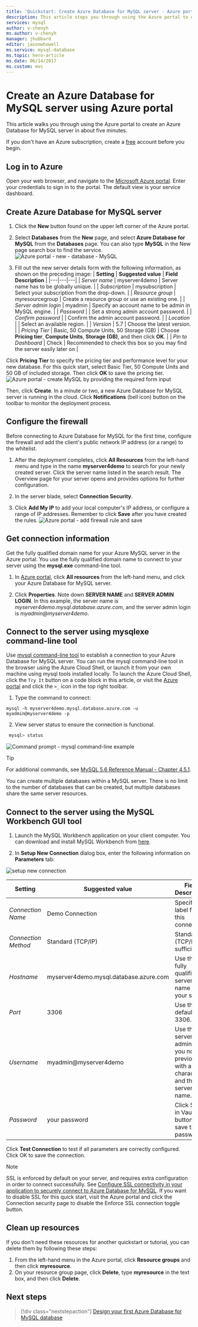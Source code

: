 ```yaml
---
title: 'Quickstart: Create Azure Database for MySQL server - Azure portal | Microsoft Docs'
description: This article steps you through using the Azure portal to quickly create a sample Azure Database for MySQL server in about five minutes. 
services: mysql
author: v-chenyh
ms.author: v-chenyh
manager: jhubbard
editor: jasonwhowell
ms.service: mysql-database
ms.topic: hero-article
ms.date: 06/14/2017
ms.custom: mvc
---
```


# Create an Azure Database for MySQL server using Azure portal
This article walks you through using the Azure portal to create an Azure Database for MySQL server in about five minutes. 

If you don't have an Azure subscription, create a [free](https://azure.microsoft.com/free/) account before you begin.

## Log in to Azure
Open your web browser, and navigate to the [Microsoft Azure portal](https://portal.azure.com/). Enter your credentials to sign in to the portal. The default view is your service dashboard.

## Create Azure Database for MySQL server
1. Click the **New** button found on the upper left corner of the Azure portal.

2. Select **Databases** from the **New** page, and select **Azure Database for MySQL** from the **Databases** page. You can also type **MySQL** in the New page search box to find the service.
![Azure portal - new - database - MySQL](./media/quickstart-create-mysql-server-database-using-azure-portal/2_navigate-to-mysql.png)

3. Fill out the new server details form with the following information, as shown on the preceding image:
| **Setting** | **Suggested value** | **Field Description** |
|---|---|---|
| *Server name* | myserver4demo  | Server name has to be globally unique. |
| *Subscription* | mysubscription | Select your subscription from the drop-down. |
| *Resource group* | myresourcegroup | Create a resource group or use an existing one. |
| *Server admin login* | myadmin | Specify an account name to be admin in MySQL engine. |
| *Password* |  | Set a strong admin account password. |
| *Confirm password* |  | Confirm the admin account password. |
| *Location* |  | Select an available region. |
| *Version* | 5.7 | Choose the latest version. |
| *Pricing Tier* | Basic, 50 Compute Units, 50 Storage (GB)  | Choose **Pricing tier**, **Compute Units**, **Storage (GB)**, and then click **OK**. |
| *Pin to Dashboard* | Check | Recommended to check this box so you may find the server easily later on |

Click **Pricing Tier** to specify the pricing tier and performance level for your new database. For this quick start, select Basic Tier, 50 Compute Units and 50 GB of included storage. Then click **OK** to save the pricing tier.
   ![Azure portal - create MySQL by providing the required form input](./media/quickstart-create-mysql-server-database-using-azure-portal/3_create-server.png)

Then, click **Create**. In a minute or two, a new Azure Database for MySQL server is running in the cloud. Click **Notifications** (bell icon) button on the toolbar to monitor the deployment process.

## Configure the firewall
Before connecting to Azure Database for MySQL for the first time, configure the firewall and add the client's public network IP address (or a range) to the whitelist.

1. After the deployment completes, click **All Resources** from the left-hand menu and type in the name **myserver4demo** to search for your newly created server. Click the server name listed in the search result. The Overview page for your server opens and provides options for further configuration.

2. In the server blade, select **Connection Security**.

3. Click **Add My IP** to add your local computer's IP address, or configure a range of IP addresses. Remember to click **Save** after you have created the rules.
  ![Azure portal - add firewall rule and save](./media/quickstart-create-mysql-server-database-using-azure-portal/5_firewall-settings.png)

## Get connection information
Get the fully qualified domain name for your Azure MySQL server in the Azure portal. You use the fully qualified domain name to connect to your server using the **mysql.exe** command-line tool.

1.	In [Azure portal](https://portal.azure.com/), click **All resources** from the left-hand menu, and click your Azure Database for MySQL server.

2.	Click **Properties**. Note down **SERVER NAME** and **SERVER ADMIN LOGIN**.
In this example, the server name is *myserver4demo.mysql.database.azure.com*, and the server admin login is *myadmin@myserver4demo*.

## Connect to the server using mysqlexe command-line tool
Use [mysql command-line tool](https://dev.mysql.com/doc/refman/5.7/en/mysql.html) to establish a connection to your Azure Database for MySQL server. You can run the mysql command-line tool in the browser using the Azure Cloud Shell, or launch it from your own machine using mysql tools installed locally. To launch the Azure Cloud Shell, click the `Try It` button on a code block in this article, or visit the [Azure portal](https://portal.azure.com) and click the `>_` icon in the top right toolbar. 

1. Type the command to connect:
```azurecli-interactive
mysql -h myserver4demo.mysql.database.azure.com -u myadmin@myserver4demo -p
```

2. View server status to ensure the connection is functional.
```sql
 mysql> status
```

   ![Command prompt - mysql command-line example](./media/quickstart-create-mysql-server-database-using-azure-portal/7_connect-to-server.png)

> [!TIP]
> For additional commands, see [MySQL 5.6 Reference Manual - Chapter 4.5.1](https://dev.mysql.com/doc/refman/5.6/en/mysql.html).

You can create multiple databases within a MySQL server. There is no limit to the number of databases that can be created, but multiple databases share the same server resources.  

## Connect to the server using the MySQL Workbench GUI tool
1.	Launch the MySQL Workbench application on your client computer. You can download and install MySQL Workbench from [here](https://dev.mysql.com/downloads/workbench/).

2.	In **Setup New Connection** dialog box, enter the following information on **Parameters** tab:

   ![setup new connection](./media/quickstart-create-mysql-server-database-using-azure-portal/setup-new-connection.png)

| **Setting** | **Suggested value** | **Field Description** |
|---|---|---|
|	*Connection Name* | Demo Connection| Specify a label for this connection. |
| *Connection Method* | Standard (TCP/IP) | Standard (TCP/IP) is sufficient. |
| *Hostname* | myserver4demo.mysql.database.azure.com | Use the fully qualified server name for your server. |
| *Port* | 3306 | Use the default port 3306. |
| *Username* | myadmin@myserver4demo  | Use the server admin login you noted previously with an @ character and the server name. |
| *Password* | your password | Click Store in Vault... button to save the password. |

Click **Test Connection** to test if all parameters are correctly configured. Click OK to save the connection. 

> [!NOTE]
> SSL is enforced by default on your server, and requires extra configuration in order to connect successfully. See [Configure SSL connectivity in your application to securely connect to Azure Database for MySQL](./howto-configure-ssl.md).  If you want to disable SSL for this quick start, visit the Azure portal and click the Connection security page to disable the Enforce SSL connection toggle button.

## Clean up resources
If you don't need these resources for another quickstart or tutorial, you can delete them by following these steps:
1. From the left-hand menu in the Azure portal, click **Resource groups** and then click **myresource**. 
2. On your resource group page, click **Delete**, type **myresource** in the text box, and then click **Delete**.

## Next steps

> [!div class="nextstepaction"]
> [Design your first Azure Database for MySQL database](./tutorial-design-database-using-portal.md)

